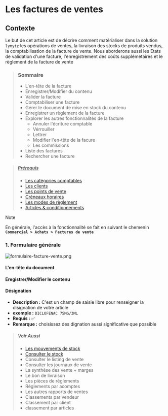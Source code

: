 # Les factures de ventes

## Contexte

Le but de cet article est de décrire comment matérialiser dans la solution `lymytz` les opérations de ventes, la livraison des stocks de produits vendus, la comptabilisation de la facture de vente. Nous aborderons aussi les Etats de validation d'une facture, l'enregistrement des coûts supplémetaires et le règlement de la facture de vente

> ### Sommaire
>
> - L'en-tête de la facture
> - Enregistrer/Modifier du contenu
> - Valider la facture
> - Comptabiliser une facture
> - Gérer le document de mise en stock du contenu
> - Enregistrer un règlement de la facture
> - Explorer les autres fonctionnalités de la facture
>   - Annuler l'écriture comptable
>   - Vérrouiller
>   - Lettrer
>   - Modifier l'en-tête de la facure
>   - Les commissions
> - Liste des factures
> - Rechercher une facture

> ##### <u>Prérequis</u>
>
> - [Les catégories comptables](./../../donnee-de-base/com/categories-comptable.md)
> - [Les clients](./../../donnee-de-base/client.md)
> - [Les points de vente](./../../donnee-de-base/com/points-de-vente.md)
> - [Créneaux horaires](./../../donnee-de-base/com/creneaux.md)
> - [Les modes de règlement](./../../donnee-de-base/compta/mode-de-paiement.md)
> - [Articles & conditionnements](./../../donnee-de-base/articles.md)

> [!NOTE]  
>  En générale, l'accès à la fonctionnalité se fait en suivant le chemenin **`Commercial > Achats > Factures de vente`**

### 1. Formulaire générale

![formulaire-facture-vente.png](https://i.postimg.cc/ZKw4DFhw/formulaire-facture-vente.png)

#### L'en-tête du document

#### Eregistrer/Modifier le contenu

#### **Désignation**

- **Description :** C'est un champ de saisie libre pour renseigner la disignation de votre article
- **exemple :** `DICLOFENAC 75MG/3ML`
- **Requis :** ✅
- **Remarque :** choisissez des dignation aussi significative que possible

> ##### Voir Aussi
>
> - [Les mouvements de stock](./../stocks/mouvement-de-stocks.md)
> - [Consulter le stock](./../stocks/consulter-les-stocks.md)
> - Consulter le listing de vente
> - Consulter les journaux de vente
> - La synthèse des vente + marges
> - Le bon de livraison
> - Les pièces de règlements
> - Règlements par acomptes
> - Les autres rapports de ventes
> - Classements par vendeur
> - Classement par client
> - classement par articles
